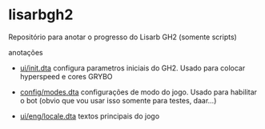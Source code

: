 # lisarbgh2

Repositório para anotar o progresso do Lisarb GH2 (somente scripts)

anotações

+ [ui/init.dta](https://github.com/naonemeu/lisarbgh2/commit/ca6768b296a6ed3de7ab4e5bbf107ec7555d8faa)
 configura parametros iniciais do GH2. Usado para colocar hyperspeed e cores GRYBO
 
+ [config/modes.dta](https://github.com/naonemeu/lisarbgh2/commit/b1098375311a9ef794f03e6b47a4341e4c6cfda0)
 configurações de modo do jogo. Usado para habilitar o bot (obvio que vou usar isso somente para testes, daar...)
 
+ [ui/eng/locale.dta](https://github.com/naonemeu/lisarbgh2/blob/main/ark/ui/eng/locale.dta) 
 textos principais do jogo